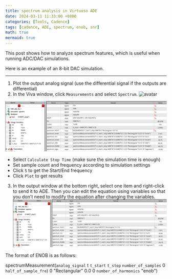```yaml
---
title: spectrum analysis in Virtuoso ADE
date: 2024-03-11 11:33:00 +0800
categories: [Tools, Cadence]
tags: [cadence, ADE, spectrum, enob, snr]
math: true
mermaid: true
---
```


This post shows how to analyze spectrum features, which is useful when running ADC/DAC simulations.

Here is an example of an 8-bit DAC simulation.

---

1. Plot the output analog signal (use the differential signal if the outputs are differential)
2. In the Viva window, click `Measurements` and select `Spectrum`. 
![avatar](https://raw.github.com/ntuzxy/ntuzxy.github.io/blob/main/assets/figs/cadence/spectrum_viva.png "Viva Spectrum")

![avatar](https://github.com/ntuzxy/ntuzxy.github.io/blob/main/assets/figs/cadence/spectrum_ana.png?raw=true "Viva Spectrum")

- Select `Calculate Stop Time` (make sure the simulation time is enough)
- Set sample count and frequency according to simulation settings
- Click `S` to get the Start/End frequency
- Click `Plot` to get results

3. In the output window at the bottom right, select one item and right-click to send it to ADE.
Then you can edit the equation using variables so that you don't need to modify the equation after changing the variables.
![avatar](https://github.com/ntuzxy/ntuzxy.github.io/blob/main/assets/figs/cadence/spectrum_ana.png "Spectrum Calculation")

The format of ENOB is as follows:

spectrumMeasurement(`analog_signal` t `t_start` `t_stop` `number_of_samples` 0 `half_of_sample_fre`) 0 "Rectangular" 0.0 0 `number_of_harmonics` "enob")


